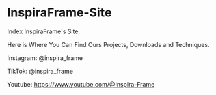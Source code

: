 # InspiraFrame-Site
Index InspiraFrame's Site.

Here is Where You Can Find Ours Projects, Downloads and Techniques.

Instagram: @inspira_frame

TikTok: @inspira_frame

Youtube: https://www.youtube.com/@Inspira-Frame

